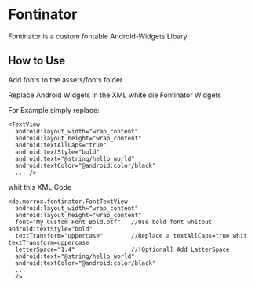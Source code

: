 Fontinator
==========

Fontinator is a custom fontable Android-Widgets Libary

How to Use
----------

Add fonts to the assets/fonts folder

Replace Android Widgets in the XML white die Fontinator Widgets

For Example simply replace:
```
<TextView
  android:layout_width="wrap_content"
  android:layout_height="wrap_content"
  android:textAllCaps="true"
  android:textStyle="bold"
  android:text="@string/hello_world"
  android:textColor="@android:color/black"
  ... />
```
whit this XML Code
```
<de.morrox.fontinator.FontTextView
  android:layout_width="wrap_content"
  android:layout_height="wrap_content"
  font="My Custom Font Bold.otf"   //Use bold font whitout android:textStyle="bold"
  textTransform="uppercase"        //Replace a textAllCaps=true whit textTransform=uppercase
  letterSpace="1.4"                //[Optional] Add LatterSpace
  android:text="@string/hello_world"
  android:textColor="@android:color/black"
  ...
  />
```
